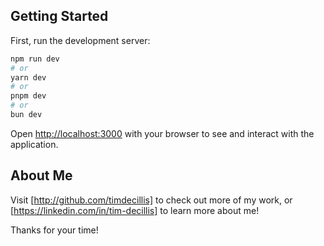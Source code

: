 ## Getting Started

First, run the development server:

```bash
npm run dev
# or
yarn dev
# or
pnpm dev
# or
bun dev
```

Open [http://localhost:3000](http://localhost:3000) with your browser to see and interact with the application.

## About Me

Visit [http://github.com/timdecillis] to check out more of my work, or [https://linkedin.com/in/tim-decillis] to learn more about me!

Thanks for your time!




